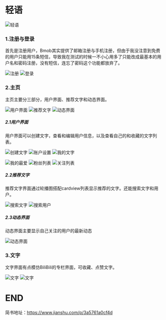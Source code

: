 # 轻语

![轻语](https://upload-images.jianshu.io/upload_images/7019098-d56f5797ed00cf3f.png?imageMogr2/auto-orient/strip%7CimageView2/2/w/1240)

### 1.注册与登录
首先是注册用户，Bmob其实提供了邮箱注册与手机注册，但由于我没注意到免费的用户只能用15条短信，导致我在测试的时候一不小心用多了只能改成最基本的用户名和密码注册，没有短信，连忘了密码这个功能都放弃了。

![注册](https://upload-images.jianshu.io/upload_images/7019098-d4e9b1b0f8563f3d.jpg?imageMogr2/auto-orient/strip%7CimageView2/2/w/1240)
![登录](https://upload-images.jianshu.io/upload_images/7019098-0b2f9f43b12a5302.jpg?imageMogr2/auto-orient/strip%7CimageView2/2/w/1240)

### 2.主页
主页主要分三部分，用户界面、推荐文字和动态界面。

![用户界面](https://upload-images.jianshu.io/upload_images/7019098-4fb4fd0c7689ed71.jpg?imageMogr2/auto-orient/strip%7CimageView2/2/w/1240)
![推荐文字](https://upload-images.jianshu.io/upload_images/7019098-f00ed9fb635c78d5.jpg?imageMogr2/auto-orient/strip%7CimageView2/2/w/1240)
![动态界面](https://upload-images.jianshu.io/upload_images/7019098-77d6eefb840c0870.jpg?imageMogr2/auto-orient/strip%7CimageView2/2/w/1240)

##### 2.1用户界面
用户界面可以创建文字，查看和编辑用户信息，以及查看自己的和收藏的文字列表。

![创建文字](https://upload-images.jianshu.io/upload_images/7019098-53dc3b78e8c66e4d.jpg?imageMogr2/auto-orient/strip%7CimageView2/2/w/1240)
![账户设置](https://upload-images.jianshu.io/upload_images/7019098-74939ecd407f38c1.jpg?imageMogr2/auto-orient/strip%7CimageView2/2/w/1240)
![我的文字](https://upload-images.jianshu.io/upload_images/7019098-8165bf4927d91b0e.jpg?imageMogr2/auto-orient/strip%7CimageView2/2/w/1240)

![我的最爱](https://upload-images.jianshu.io/upload_images/7019098-d2bd76d07ba6e3c1.jpg?imageMogr2/auto-orient/strip%7CimageView2/2/w/1240)
![粉丝列表](https://upload-images.jianshu.io/upload_images/7019098-0c1ca71f30b3ba4a.jpg?imageMogr2/auto-orient/strip%7CimageView2/2/w/1240)
![关注列表](https://upload-images.jianshu.io/upload_images/7019098-13147123127589df.jpg?imageMogr2/auto-orient/strip%7CimageView2/2/w/1240)

##### 2.2推荐文字
推荐文字界面通过轮播图搭配cardview列表显示推荐的文字。还能搜索文字和用户。

![搜索文字](https://upload-images.jianshu.io/upload_images/7019098-90f69ad6ec92e7c2.jpg?imageMogr2/auto-orient/strip%7CimageView2/2/w/1240)
![搜索用户](https://upload-images.jianshu.io/upload_images/7019098-9e087cd07b63d56a.jpg?imageMogr2/auto-orient/strip%7CimageView2/2/w/1240)

##### 2.3动态界面
动态界面主要显示自己关注的用户的最新动态

![动态界面](https://upload-images.jianshu.io/upload_images/7019098-77d6eefb840c0870.jpg?imageMogr2/auto-orient/strip%7CimageView2/2/w/1240)

### 3.文字
文字界面有点模仿BiliBili的专栏界面，可收藏、点赞文字。

![文字](https://upload-images.jianshu.io/upload_images/7019098-00637439c19da467.jpg?imageMogr2/auto-orient/strip%7CimageView2/2/w/1240)
![文字](https://upload-images.jianshu.io/upload_images/7019098-dc56f6a23172408c.jpg?imageMogr2/auto-orient/strip%7CimageView2/2/w/1240)

# END
简书地址：https://www.jianshu.com/p/3a5761a0cf4d
